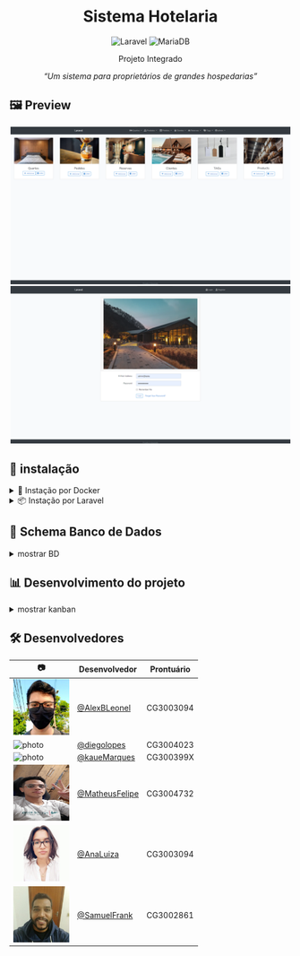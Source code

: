 <div align="center"  id="header">
    <h1 align="center"> Sistema Hotelaria</h1>

<div id="badges">

![Laravel](https://img.shields.io/badge/laravel-%23FF2D20.svg?style=for-the-badge&logo=laravel&logoColor=white)
![MariaDB](https://img.shields.io/badge/MariaDB-003545?style=for-the-badge&logo=mariadb&logoColor=white)


</div>

<p align="center">Projeto Integrado</p>
<p align="center">
  <i>“Um sistema para proprietários de grandes hospedarias”</i>
</p>

</div>

</div>

## 🖼️ Preview

<div align="center">


<img width="500px" alt="dashboard" src="./assetsDoc/dashboard.png"/>

<img width="500px" alt="login" src="./assetsDoc/login.png"/>

</div>


## 🧰 instalação

<details>
  <summary>🐋 Instação por Docker</summary>
   <b>[DESCONTINUADO]</b>
</details>

<details>
  <summary>📦 Instação por Laravel</summary>
  <br>

  <h2>Pré requisistos</h2>

  * Ambiente Laravel preparado
  * Banco de dados MySQL/MariaDB porta <b> 3306 </b>

  <h2>Instalação</h2>

  <h3> Faça o clone do repositório </h3>

  <code> git clone https://github.com/AlexBLeonel/projeto-integrado.git </code>
  
  <h3> Vá para o container </h3>

  <code> cd container </code>

  <h3> Inicie o Banco de dados Mysql </h3>

  <b> Windows </b>

  <code> mysqld.exe </code>

  <b> Linux </b>

  <code> sudo /etc/init.d/mysql start </code>

  <h3> Popule o banco com informações de teste </h3>
  
  <code> php artisan migrate --seed </code>

    
  <h3> Inicie o App </h3>

  <code> php artisan serve </code>

    
  <h3> Vá para o navegador e acesse </h3>
  <a href="http://localhost:8000">localhost:8000</a>

</details>

<h2>📁 Schema Banco de Dados</h2>

<details>
  <summary>mostrar BD</summary>
   
   ![banco](./assetsDoc/projeto_integrado_db.png)

</details>


<h2>📊 Desenvolvimento do projeto </h2>

<details>
  <summary>mostrar kanban</summary>
   
   ![banco](./assetsDoc/trello.png)

</details>

## 🛠️ Desenvolvedores

| 📷                                                                                          | Desenvolvedor                                    | Prontuário |
| ----------                                                                                  | -----------------------------------------------   | ---------- |
| <img width="100px" alt="photo" src="./assetsDoc/alex.jfif"/>                                | [@AlexBLeonel](https://github.com/AlexBLeonel)    | CG3003094  |
| <img width="100px" alt="photo" src="https://avatars.githubusercontent.com/u/27782408?v=4"/> | [@diegolopes](https://github.com/diegolopes)      | CG3004023  |
| <img width="100px" alt="photo" src="https://avatars.githubusercontent.com/u/19640894?v=4"/> | [@kaueMarques](https://github.com/kaueMarques)    | CG300399X  |
| <img height="100px"  width="100px" alt="photo" src="./assetsDoc/matheus.jpeg"/>             | [@MatheusFelipe](https://github.com/SlackxRA1D)   | CG3004732  |
| <img width="100px" alt="photo" src="./assetsDoc/ana.jfif"/>                                 | [@AnaLuiza](https://github.com/)                  | CG3003094  |
| <img width="100px" alt="photo" src="./assetsDoc/samuel.jfif"/>                              | [@SamuelFrank](https://github.com/)               | CG3002861  |
